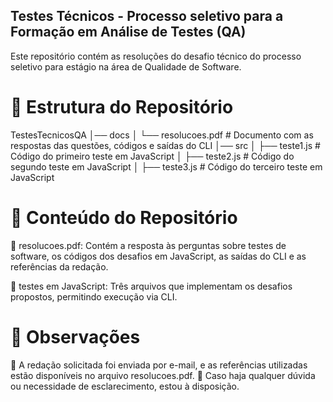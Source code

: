 ## Testes Técnicos - Processo seletivo para a Formação em Análise de Testes (QA)

Este repositório contém as resoluções do desafio técnico do processo seletivo para estágio na área de Qualidade de Software.

# 📂 Estrutura do Repositório

TestesTecnicosQA
│── docs
│   └── resolucoes.pdf  # Documento com as respostas das questões, códigos e saídas do CLI
│── src
│   ├── teste1.js       # Código do primeiro teste em JavaScript
│   ├── teste2.js       # Código do segundo teste em JavaScript
│   ├── teste3.js       # Código do terceiro teste em JavaScript

# 📝 Conteúdo do Repositório

📄 resolucoes.pdf: Contém a resposta às perguntas sobre testes de software, os códigos dos desafios em JavaScript, as saídas do CLI e as referências da redação.

📜 testes em JavaScript: Três arquivos que implementam os desafios propostos, permitindo execução via CLI.

# 📌 Observações

🔹 A redação solicitada foi enviada por e-mail, e as referências utilizadas estão disponíveis no arquivo resolucoes.pdf.
🔹 Caso haja qualquer dúvida ou necessidade de esclarecimento, estou à disposição.

